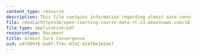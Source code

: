 ```yaml
---
content_type: resource
description: This file contains information regarding almost sure convergence.
file: /media/https%3A/open-learning-course-data-rc.s3.amazonaws.com/18-445-introduction-to-stochastic-processes-spring-2015/a97d99f6ba0fff4c07e2b14f0e1e54ef_MIT18_445S15_Almost_sure.pdf
file_type: application/pdf
resourcetype: Document
title: Almost Sure Convergence
uid: a97d99f6-ba0f-ff4c-07e2-b14f0e1e54ef
---
```

